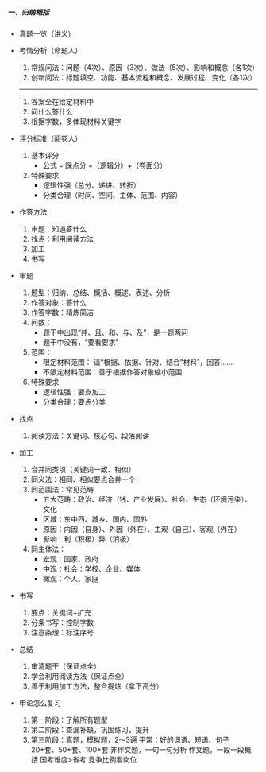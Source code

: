 ##### 一、归纳概括
- 真题一览（讲义）
- 考情分析（命题人）
	1. 常规问法：问题（4次）、原因（3次）、做法（5次）、影响和概念（各1次）
	1. 创新问法：标题填空、功能、基本流程和概念、发展过程、变化（各1次）
	***
	1. 答案全在给定材料中
	1. 问什么答什么
	1. 根据字数，多体现材料关键字
- 评分标准（阅卷人）	
	1. 基本评分
		- 公式 = 踩点分 +（逻辑分）+（卷面分） 
	1. 特殊要求
		- 逻辑性强（总分、递进、转折）
		- 分类合理（时间、空间、主体、范围、内容）
- 作答方法
	1. 审题：知道答什么
	1. 找点：利用阅读方法
	1. 加工
	1. 书写
- 审题	
	1. 题型：归纳、总结、概括、概述、表述、分析
	1. 作答对象：答什么
	1. 作答字数：精炼简洁
	1. 问数：
		- 题干中出现“并、且、和、与、及”，是一题两问
		- 题干中没有，“要看要求”
	1. 范围：
		- 限定材料范围：
		请“根据、依据、针对、结合”材料1，回答......
		- 不限定材料范围：善于根据作答对象缩小范围
	1. 特殊要求
		- 逻辑性强：要点加工
		- 分类合理：要点分类	
- 找点
	1. 阅读方法：关键词、核心句、段落阅读
- 加工
	1. 合并同类项（关键词一致、相似）
	1. 同义法：相同、相似要点合并一个
	1. 同范围法：常见范畴
		- 五大范畴：政治、经济（钱、产业发展）、社会、生态（环境污染）、文化
		- 区域：东中西、城乡、国内、国外
		- 原因：内因（自身）、外因（外在）、主观（自己）、客观（外在）
		- 影响：利（积极）弊（消极）
	1. 同主体法：
		- 宏观：国家、政府
		- 中观：社会：学校、企业、媒体
		- 微观：个人、家庭
- 书写
	1. 要点：关键词+扩充
	1. 分条书写：控制字数
	1. 注意条理：标注序号		
- 总结
	1. 审清题干（保证点全）
	1. 学会利用阅读方法（保证点全）
	1. 善于利用加工方法，整合提炼（拿下高分）


- 申论怎么复习
	1. 第一阶段：了解所有题型	
	1. 第二阶段：查漏补缺，巩固练习，提升
	1. 第三阶段：真题，模拟题，2～3遍
	平常：好的词语、短语、句子
	20+套、50+套、100+套
	非作文题，一句一句分析
	作文题，一段一段概括
	国考难度>省考
	竞争比例看岗位